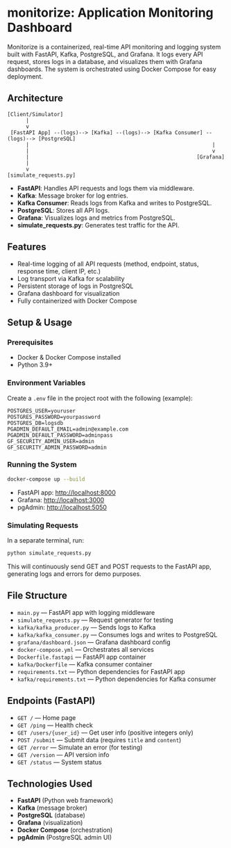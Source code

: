 # monitorize: Application Monitoring Dashboard

Monitorize is a containerized, real-time API monitoring and logging system built with FastAPI, Kafka, PostgreSQL, and Grafana. It logs every API request, stores logs in a database, and visualizes them with Grafana dashboards. The system is orchestrated using Docker Compose for easy deployment.

## Architecture

```
[Client/Simulator]
      |
      v
 [FastAPI App] --(logs)--> [Kafka] --(logs)--> [Kafka Consumer] --(logs)--> [PostgreSQL]
      |                                                           |
      |                                                           v
      |                                                      [Grafana]
      |
      v
[simulate_requests.py]
```

- **FastAPI**: Handles API requests and logs them via middleware.
- **Kafka**: Message broker for log entries.
- **Kafka Consumer**: Reads logs from Kafka and writes to PostgreSQL.
- **PostgreSQL**: Stores all API logs.
- **Grafana**: Visualizes logs and metrics from PostgreSQL.
- **simulate_requests.py**: Generates test traffic for the API.

## Features

- Real-time logging of all API requests (method, endpoint, status, response time, client IP, etc.)
- Log transport via Kafka for scalability
- Persistent storage of logs in PostgreSQL
- Grafana dashboard for visualization
- Fully containerized with Docker Compose

## Setup & Usage

### Prerequisites

- Docker & Docker Compose installed
- Python 3.9+

### Environment Variables

Create a `.env` file in the project root with the following (example):

```
POSTGRES_USER=youruser
POSTGRES_PASSWORD=yourpassword
POSTGRES_DB=logsdb
PGADMIN_DEFAULT_EMAIL=admin@example.com
PGADMIN_DEFAULT_PASSWORD=adminpass
GF_SECURITY_ADMIN_USER=admin
GF_SECURITY_ADMIN_PASSWORD=admin
```

### Running the System

```bash
docker-compose up --build
```

- FastAPI app: [http://localhost:8000](http://localhost:8000)
- Grafana: [http://localhost:3000](http://localhost:3000)
- pgAdmin: [http://localhost:5050](http://localhost:5050)

### Simulating Requests

In a separate terminal, run:

```bash
python simulate_requests.py
```

This will continuously send GET and POST requests to the FastAPI app, generating logs and errors for demo purposes.

## File Structure

- `main.py` — FastAPI app with logging middleware
- `simulate_requests.py` — Request generator for testing
- `kafka/kafka_producer.py` — Sends logs to Kafka
- `kafka/kafka_consumer.py` — Consumes logs and writes to PostgreSQL
- `grafana/dashboard.json` — Grafana dashboard config
- `docker-compose.yml` — Orchestrates all services
- `Dockerfile.fastapi` — FastAPI app container
- `kafka/Dockerfile` — Kafka consumer container
- `requirements.txt` — Python dependencies for FastAPI app
- `kafka/requirements.txt` — Python dependencies for Kafka consumer

## Endpoints (FastAPI)

- `GET /` — Home page
- `GET /ping` — Health check
- `GET /users/{user_id}` — Get user info (positive integers only)
- `POST /submit` — Submit data (requires `title` and `content`)
- `GET /error` — Simulate an error (for testing)
- `GET /version` — API version info
- `GET /status` — System status

## Technologies Used

- **FastAPI** (Python web framework)
- **Kafka** (message broker)
- **PostgreSQL** (database)
- **Grafana** (visualization)
- **Docker Compose** (orchestration)
- **pgAdmin** (PostgreSQL admin UI)


